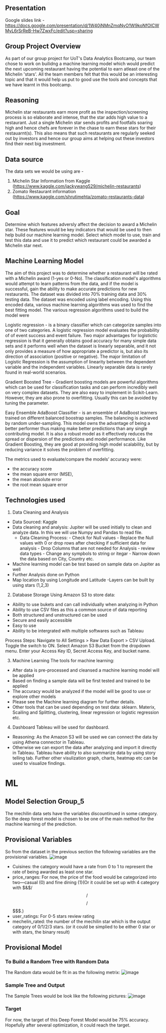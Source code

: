## Presentation
Google slides link - https://docs.google.com/presentation/d/1W40jNMnZmqNyO1W9koNfOlCWMyL6rSrReB-Hw7ZwxFc/edit?usp=sharing

## Group Project Overview
As part of our group project for UoT's Data Analytics Bootcamp, our team chose to work on builidng a machine learning model which would predict the next upcoming restaurant having the potential to earn atleast one of the Michelin 'stars'. All the team members felt that this would be an interesting topic and that it would help us put to good use the tools and concepts that we have learnt in this bootcamp.

## Reasoning
Michelin star restaurants earn more profit as the inspection/screening process is so elaborate and intense, that the star adds high value to a restaurant. Just a single Michelin star sends profits and footfalls soaring high and hence chefs are forever in the chase to earn these stars for their restauarnt(s). This also means that such restaurants are regularly seeked out by investors and hence our group aims at helping out these investors find their next big investment. 

## Data source
The data sets we would be using are - 
1) Michelin Star Information from Kaggle (https://www.kaggle.com/jackywang529/michelin-restaurants)
2) Zomato Restaurant information (https://www.kaggle.com/shrutimehta/zomato-restaurants-data)

## Goal
Determine which features adversly affect the decision to award a Michelin star. These features would be key indicators that would be used to then help build our machine learning model. Select which model to use, train and test this data and use it to predict which restaurant could be awarded a Michelin star next.

## Machine Learning Model 
The aim of this project was to determine whether a restaurant will be rated with a Michelin award (1-yes or 0-No). The classification model's algorithms would attempt to learn patterns from the data, and if the model is successful, gain the ability to make accurate predictions for new restaurants. The dataset was divided into 70% training data and 30% testing data. The dataset was encoded using label encoding. Using this encoded data, various machine learning algorithms was used to find the best fitting model. The various regression algorithms used to build the model were

Logistic regression - is a binary classifier which can categorize samples into one of two categories. A logistic regression model evaluates the probability of of event success and event failure. Two major advantages for logistictic regression is that it generally obtains good accuracy for many simple data sets and it performs well when the dataset is linearly separable, and it not only provides a measure of how appropriate a predictor is, but also its direction of association (positive or negative). The major limitation of Logistic Regression is the assumption of linearity between the dependent variable and the independent variables. Linearly separable data is rarely found in real-world scenarios.

Gradient Boosted Tree - Gradient boosting models are powerful algorithms which can be used for classification tasks and can perform incredibly well on very complex datasets. They are also easy to implement in Scikit-Learn. However, they are also prone to overfitting. Usually this can be avoided by tuning the parameter.

Easy Ensemble AdaBoost Classifier - is an ensemble of AdaBoost learners trained on different balanced boostrap samples. The balancing is achieved by random under-sampling. This model owns the advantage of being a better performer thus making make better predictions than any single contributing model. It is also a robust model as it effectively reduces the spread or dispersion of the predictions and model performance. Like Gradient Boosting, they are good at providing high model scalability, but by reducing variance it solves the problem of overfitting.

The metrics used to evaluate/compare the models’ accuracy were:
- the accuracy score
- the mean square error (MSE),
- the mean absolute error
- the root mean square error

## Technologies used
1. Data Cleaning and Analysis

- Data Sourced: Kaggle
- Data cleaning and analysis: Jupiter will be used initially to clean and analyze data. In this we will use Numpy and Pandas to read file.
    - Data Cleaning Process:
            - Check for Null values
            - Replace the Null values with 0 or drop rows after checking if sufficient data for analysis
            - Drop Columns that are not needed for Analysis
            - review data types
            - Change any sympbols to string or itegar
            - Narrow down the data based on City, Country etc. 
- Machine learning model can be test based on sample data on Jupiter as well
- Further Analysis done on Python
- Map location by using Longitude and Latitude
            -Layers can be built by using stars (1,2,3)


2. Database Storage
Using Amazon S3 to store data:
- Ability to use bukets and can call individually when analyzing in Python
- Ability to use CSV files as this a common source of data reporting
- Both structured and unstructured can be used 
- Secure and easily accessible
- Easy to use 
- Ability to be intergrated with multiple softwares such as Tableau

Process Steps:
Navigate to All Settings > Raw Data Export > CSV Upload. Toggle the switch to ON. Select Amazon S3 Bucket from the dropdown menu. Enter your Access Key ID, Secret Access Key, and bucket name.

3. Machine Learning
The tools for machine learning:
- After data is pre-processed and cleansed a machine learning model will be applied
- Based on finding a sample data will be first tested and trained to be applied
- The accuracy would be analyzed if the model will be good to use or explore other models
- Please see the Machine learning diagram for further details. 
- Other tools that can be used depending on test data: sklearn. Materix, Scailing and Splitting, clustering, linear regression or logistic regression etc.

4. Dashboard
Tableau will be used for dashboard.
- Reasoning: As the Amazon S3 will be used we can connect the data by using Athena connector in Tableau.
- Otherwise we can export the data after analyzing and import it directly in Tableau. Tableau have ability to also summarize data by using story telling tab. Further other visulization graph, charts, heatmap etc can be used to visualize findings. 



# ML 
## Model Selection Group_5
The mechilin data sets have the variables discountinued in some category. So the deep forest model is chosen to be one of the main method for the machine learning of the prediction.
## Provisional Variables
So from the dataset in the previous section the following variables are the provisional variables.
![image](https://github.com/AshwinSidd/group_5_project/blob/FredericXu/Variables.png)
- Cuisines: the category would have a rate from 0 to 1 to represent the rate of being awarded as least one star.
- price_ranges: For now, the price of the food would be categorized into two—casual (0) and fine dining (1)(Or it could be set up with 4 category with $&$$/$$$/$$$$/$$$$$.)
- user_ratings: For 0-5 stars review rating
- mechelin_rated: the number of the mechilin star which is the output category of 0/1/2/3 stars. (or it could be simplied to be either 0 star or with stars, the binary result)
## Provisional Model
### To Build a Random Tree with Random Data
The Random data would be fit in as the following metrix:
![image](https://github.com/AshwinSidd/group_5_project/blob/FredericXu/RandomData.png)
### Sample Tree and Output
The Sample Trees would be look like the following pictures:
![image](https://github.com/AshwinSidd/group_5_project/blob/FredericXu/SampleTree.png)
### Target
For now, the target of this Deep Forest Model would be 75% accuracy. Hopefully after several optimization, it could reach the target.

